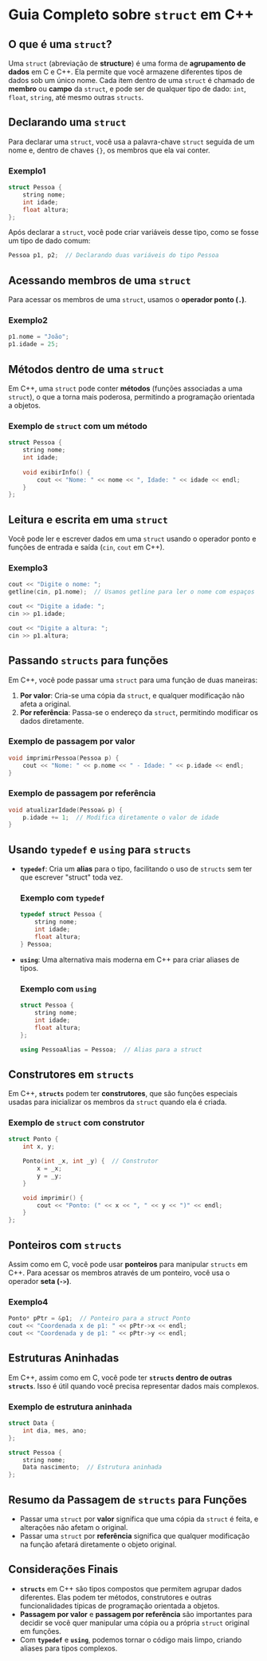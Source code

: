 # Guia Completo sobre `struct` em C++

## O que é uma `struct`?

Uma `struct` (abreviação de **structure**) é uma forma de **agrupamento de dados** em C e C++. Ela permite que você armazene diferentes tipos de dados sob um único nome. Cada item dentro de uma `struct` é chamado de **membro** ou **campo** da `struct`, e pode ser de qualquer tipo de dado: `int`, `float`, `string`, até mesmo outras `structs`.

## Declarando uma `struct`

Para declarar uma `struct`, você usa a palavra-chave `struct` seguida de um nome e, dentro de chaves `{}`, os membros que ela vai conter.

### Exemplo1

```cpp
struct Pessoa {
    string nome;
    int idade;
    float altura;
};
```

Após declarar a `struct`, você pode criar variáveis desse tipo, como se fosse um tipo de dado comum:

```cpp
Pessoa p1, p2;  // Declarando duas variáveis do tipo Pessoa
```

## Acessando membros de uma `struct`

Para acessar os membros de uma `struct`, usamos o **operador ponto (`.`)**.

### Exemplo2

```cpp
p1.nome = "João";
p1.idade = 25;
```

## Métodos dentro de uma `struct`

Em C++, uma `struct` pode conter **métodos** (funções associadas a uma `struct`), o que a torna mais poderosa, permitindo a programação orientada a objetos.

### Exemplo de `struct` com um método

```cpp
struct Pessoa {
    string nome;
    int idade;
    
    void exibirInfo() {
        cout << "Nome: " << nome << ", Idade: " << idade << endl;
    }
};
```

## Leitura e escrita em uma `struct`

Você pode ler e escrever dados em uma `struct` usando o operador ponto e funções de entrada e saída (`cin`, `cout` em C++).

### Exemplo3

```cpp
cout << "Digite o nome: ";
getline(cin, p1.nome);  // Usamos getline para ler o nome com espaços

cout << "Digite a idade: ";
cin >> p1.idade;

cout << "Digite a altura: ";
cin >> p1.altura;
```

## Passando `structs` para funções

Em C++, você pode passar uma `struct` para uma função de duas maneiras:

1. **Por valor**: Cria-se uma cópia da `struct`, e qualquer modificação não afeta a original.
2. **Por referência**: Passa-se o endereço da `struct`, permitindo modificar os dados diretamente.

### Exemplo de passagem por **valor**

```cpp
void imprimirPessoa(Pessoa p) {
    cout << "Nome: " << p.nome << " - Idade: " << p.idade << endl;
}
```

### Exemplo de passagem por **referência**

```cpp
void atualizarIdade(Pessoa& p) {
    p.idade += 1;  // Modifica diretamente o valor de idade
}
```

## Usando `typedef` e `using` para `structs`

- **`typedef`**: Cria um **alias** para o tipo, facilitando o uso de `structs` sem ter que escrever "struct" toda vez.
  
  ### Exemplo com `typedef`

  ```cpp
  typedef struct Pessoa {
      string nome;
      int idade;
      float altura;
  } Pessoa;
  ```

- **`using`**: Uma alternativa mais moderna em C++ para criar aliases de tipos.
  
  ### Exemplo com `using`

  ```cpp
  struct Pessoa {
      string nome;
      int idade;
      float altura;
  };
  
  using PessoaAlias = Pessoa;  // Alias para a struct
  ```

## Construtores em `structs`

Em C++, **`structs`** podem ter **construtores**, que são funções especiais usadas para inicializar os membros da `struct` quando ela é criada.

### Exemplo de `struct` com construtor

```cpp
struct Ponto {
    int x, y;

    Ponto(int _x, int _y) {  // Construtor
        x = _x;
        y = _y;
    }

    void imprimir() {
        cout << "Ponto: (" << x << ", " << y << ")" << endl;
    }
};
```

## Ponteiros com `structs`

Assim como em C, você pode usar **ponteiros** para manipular `structs` em C++. Para acessar os membros através de um ponteiro, você usa o operador **seta (`->`)**.

### Exemplo4

```cpp
Ponto* pPtr = &p1;  // Ponteiro para a struct Ponto
cout << "Coordenada x de p1: " << pPtr->x << endl;
cout << "Coordenada y de p1: " << pPtr->y << endl;
```

## Estruturas Aninhadas

Em C++, assim como em C, você pode ter **`structs` dentro de outras `structs`**. Isso é útil quando você precisa representar dados mais complexos.

### Exemplo de estrutura aninhada

```cpp
struct Data {
    int dia, mes, ano;
};

struct Pessoa {
    string nome;
    Data nascimento;  // Estrutura aninhada
};
```

## Resumo da Passagem de `structs` para Funções

- Passar uma `struct` por **valor** significa que uma cópia da `struct` é feita, e alterações não afetam o original.
- Passar uma `struct` por **referência** significa que qualquer modificação na função afetará diretamente o objeto original.

## Considerações Finais

- **`structs`** em C++ são tipos compostos que permitem agrupar dados diferentes. Elas podem ter métodos, construtores e outras funcionalidades típicas de programação orientada a objetos.
- **Passagem por valor** e **passagem por referência** são importantes para decidir se você quer manipular uma cópia ou a própria `struct` original em funções.
- Com **`typedef`** e **`using`**, podemos tornar o código mais limpo, criando aliases para tipos complexos.
